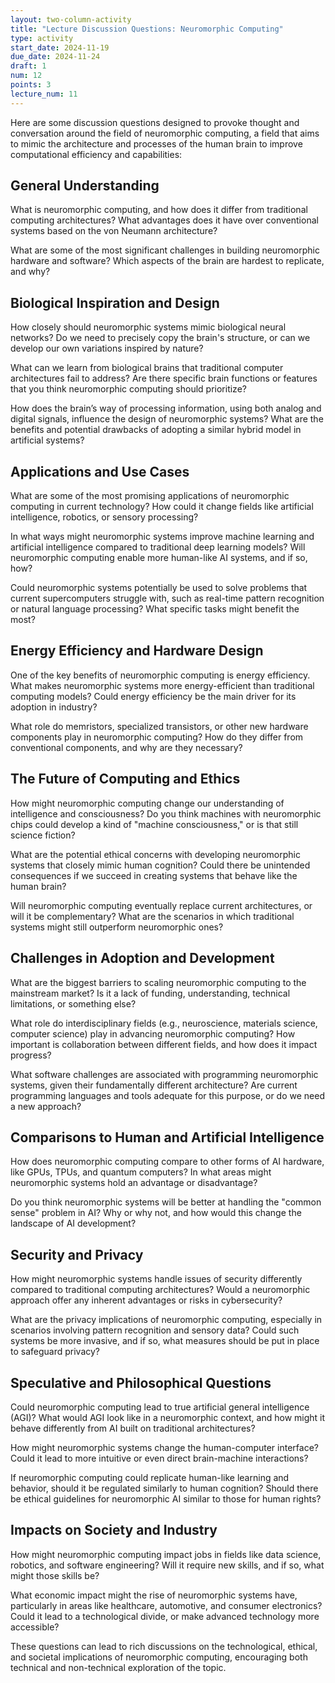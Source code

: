 ```yaml
---
layout: two-column-activity
title: "Lecture Discussion Questions: Neuromorphic Computing"
type: activity
start_date: 2024-11-19
due_date: 2024-11-24
draft: 1
num: 12
points: 3
lecture_num: 11
---
```


Here are some discussion questions designed to provoke thought and conversation around the field of neuromorphic computing, a field that aims to mimic the architecture and processes of the human brain to improve computational efficiency and capabilities:

## General Understanding
What is neuromorphic computing, and how does it differ from traditional computing architectures?
What advantages does it have over conventional systems based on the von Neumann architecture?

What are some of the most significant challenges in building neuromorphic hardware and software?
Which aspects of the brain are hardest to replicate, and why?

## Biological Inspiration and Design
How closely should neuromorphic systems mimic biological neural networks?
Do we need to precisely copy the brain's structure, or can we develop our own variations inspired by nature?

What can we learn from biological brains that traditional computer architectures fail to address?
Are there specific brain functions or features that you think neuromorphic computing should prioritize?

How does the brain’s way of processing information, using both analog and digital signals, influence the design of neuromorphic systems?
What are the benefits and potential drawbacks of adopting a similar hybrid model in artificial systems?

## Applications and Use Cases
What are some of the most promising applications of neuromorphic computing in current technology?
How could it change fields like artificial intelligence, robotics, or sensory processing?

In what ways might neuromorphic systems improve machine learning and artificial intelligence compared to traditional deep learning models?
Will neuromorphic computing enable more human-like AI systems, and if so, how?

Could neuromorphic systems potentially be used to solve problems that current supercomputers struggle with, such as real-time pattern recognition or natural language processing?
What specific tasks might benefit the most?

## Energy Efficiency and Hardware Design
One of the key benefits of neuromorphic computing is energy efficiency. What makes neuromorphic systems more energy-efficient than traditional computing models?
Could energy efficiency be the main driver for its adoption in industry?

What role do memristors, specialized transistors, or other new hardware components play in neuromorphic computing?
How do they differ from conventional components, and why are they necessary?

## The Future of Computing and Ethics
How might neuromorphic computing change our understanding of intelligence and consciousness?
Do you think machines with neuromorphic chips could develop a kind of "machine consciousness," or is that still science fiction?

What are the potential ethical concerns with developing neuromorphic systems that closely mimic human cognition?
Could there be unintended consequences if we succeed in creating systems that behave like the human brain?

Will neuromorphic computing eventually replace current architectures, or will it be complementary?
What are the scenarios in which traditional systems might still outperform neuromorphic ones?

## Challenges in Adoption and Development
What are the biggest barriers to scaling neuromorphic computing to the mainstream market?
Is it a lack of funding, understanding, technical limitations, or something else?

What role do interdisciplinary fields (e.g., neuroscience, materials science, computer science) play in advancing neuromorphic computing?
How important is collaboration between different fields, and how does it impact progress?

What software challenges are associated with programming neuromorphic systems, given their fundamentally different architecture?
Are current programming languages and tools adequate for this purpose, or do we need a new approach?

## Comparisons to Human and Artificial Intelligence
How does neuromorphic computing compare to other forms of AI hardware, like GPUs, TPUs, and quantum computers?
In what areas might neuromorphic systems hold an advantage or disadvantage?

Do you think neuromorphic systems will be better at handling the "common sense" problem in AI?
Why or why not, and how would this change the landscape of AI development?

## Security and Privacy
How might neuromorphic systems handle issues of security differently compared to traditional computing architectures?
Would a neuromorphic approach offer any inherent advantages or risks in cybersecurity?

What are the privacy implications of neuromorphic computing, especially in scenarios involving pattern recognition and sensory data?
Could such systems be more invasive, and if so, what measures should be put in place to safeguard privacy?

## Speculative and Philosophical Questions
Could neuromorphic computing lead to true artificial general intelligence (AGI)?
What would AGI look like in a neuromorphic context, and how might it behave differently from AI built on traditional architectures?

How might neuromorphic systems change the human-computer interface?
Could it lead to more intuitive or even direct brain-machine interactions?

If neuromorphic computing could replicate human-like learning and behavior, should it be regulated similarly to human cognition?
Should there be ethical guidelines for neuromorphic AI similar to those for human rights?

## Impacts on Society and Industry
How might neuromorphic computing impact jobs in fields like data science, robotics, and software engineering?
Will it require new skills, and if so, what might those skills be?

What economic impact might the rise of neuromorphic systems have, particularly in areas like healthcare, automotive, and consumer electronics?
Could it lead to a technological divide, or make advanced technology more accessible?

These questions can lead to rich discussions on the technological, ethical, and societal implications of neuromorphic computing, encouraging both technical and non-technical exploration of the topic.
